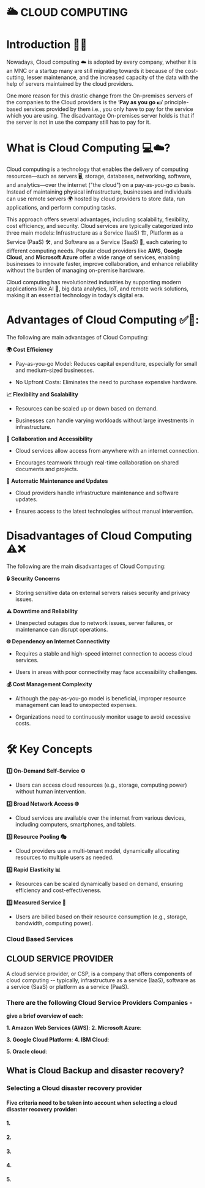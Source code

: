 # 🌥️ CLOUD COMPUTING

# **Introduction 🧑‍💻**

Nowadays, Cloud computing ☁️ is adopted by every company, whether it is an MNC or a startup many are still migrating towards it because of the cost-cutting, lesser maintenance, and the increased capacity of the data with the help of servers maintained by the cloud providers.

One more reason for this drastic change from the On-premises servers of the companies to the Cloud providers is the ‘**Pay as you go 💵**’ principle-based services provided by them i.e., you only have to pay for the service which you are using. The disadvantage On-premises server holds is that if the server is not in use the company still has to pay for it.
#
# What is Cloud Computing 💻☁️?
Cloud computing is a technology that enables the delivery of computing resources—such as servers 🖥️, storage, databases, networking, software, and analytics—over the internet ("the cloud") on a pay-as-you-go 💵 basis. Instead of maintaining physical infrastructure, businesses and individuals can use remote servers 🌍 hosted by cloud providers to store data, run applications, and perform computing tasks.

This approach offers several advantages, including scalability, flexibility, cost efficiency, and security. Cloud services are typically categorized into three main models: Infrastructure as a Service (IaaS) 🏗️, Platform as a Service (PaaS) 🛠️, and Software as a Service (SaaS) 📲, each catering to different computing needs. Popular cloud providers like **AWS**, **Google Cloud**, and **Microsoft Azure** offer a wide range of services, enabling businesses to innovate faster, improve collaboration, and enhance reliability without the burden of managing on-premise hardware.

Cloud computing has revolutionized industries by supporting modern applications like AI 🤖, big data analytics, IoT, and remote work solutions, making it an essential technology in today’s digital era.

#
# **Advantages of Cloud Computing ✅🚀**:

The following are main advantages of Cloud Computing:

**🌍 Cost Efficiency**

- Pay-as-you-go Model: Reduces capital expenditure, especially for small and medium-sized businesses.

- No Upfront Costs: Eliminates the need to purchase expensive hardware.

**📈 Flexibility and Scalability**

- Resources can be scaled up or down based on demand.

- Businesses can handle varying workloads without large investments in infrastructure.

**👥 Collaboration and Accessibility**

- Cloud services allow access from anywhere with an internet connection.

- Encourages teamwork through real-time collaboration on shared documents and projects.

**🔄 Automatic Maintenance and Updates**

- Cloud providers handle infrastructure maintenance and software updates.

- Ensures access to the latest technologies without manual intervention.



#
# **Disadvantages of Cloud Computing ⚠️❌**

The following are the main disadvantages of Cloud Computing:

**🔒 Security Concerns**

- Storing sensitive data on external servers raises security and privacy issues.

**⚠️ Downtime and Reliability**

- Unexpected outages due to network issues, server failures, or maintenance can disrupt operations.

**🌐 Dependency on Internet Connectivity**

- Requires a stable and high-speed internet connection to access cloud services.

- Users in areas with poor connectivity may face accessibility challenges.

**💰 Cost Management Complexity**

- Although the pay-as-you-go model is beneficial, improper resource management can lead to unexpected expenses.

- Organizations need to continuously monitor usage to avoid excessive costs.

#
# **🛠️ Key Concepts**
**1️⃣ On-Demand Self-Service ⚙️**

- Users can access cloud resources (e.g., storage, computing power) without human intervention.

**2️⃣ Broad Network Access 🌐**

- Cloud services are available over the internet from various devices, including computers, smartphones, and tablets.

**3️⃣ Resource Pooling 🎭**

- Cloud providers use a multi-tenant model, dynamically allocating resources to multiple users as needed.

**4️⃣ Rapid Elasticity 📊**

- Resources can be scaled dynamically based on demand, ensuring efficiency and cost-effectiveness.

**5️⃣ Measured Service 📏**

- Users are billed based on their resource consumption (e.g., storage, bandwidth, computing power).




### Cloud Based Services


## CLOUD SERVICE PROVIDER
A cloud service provider, or CSP, is a company that offers components of cloud computing -- typically, infrastructure as a service (IaaS), software as a service (SaaS) or platform as a service (PaaS).

### There are the following Cloud Service Providers Companies - 
**give a brief overview of each**:

**1. Amazon Web Services (AWS)**: 
**2. Microsoft Azure**:

**3. Google Cloud Platform**:
**4. IBM Cloud**:

**5. Oracle cloud**: 

## What is Cloud Backup and disaster recovery?


### Selecting a Cloud disaster recovery provider 
#### Five criteria need to be taken into account when selecting a cloud disaster recovery provider: 
#### 1.
#### 2.
#### 3.
#### 4.
#### 5.





